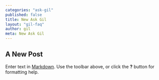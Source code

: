 ```yaml
---
categories: "ask-gil"
published: false
title: New Ask Gil
layout: "gil-faq"
author: gil
meta: New Ask Gil
---
```


## A New Post

Enter text in [Markdown](http://daringfireball.net/projects/markdown/). Use the toolbar above, or click the **?** button for formatting help.
